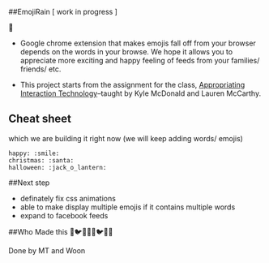 ##EmojiRain
[ work in progress ]

:ghost:

* Google chrome extension that makes emojis fall off from your browser depends on the words in your browse. We hope it allows you to appreciate more exciting and happy feeling of feeds from your families/ friends/ etc.

* This project starts from the assignment for the class, [Appropriating Interaction Technology](https://github.com/lmccart/AppropriatingInteractionTechnologies)–taught by Kyle McDonald and Lauren McCarthy.


## Cheat sheet
which we are building it right now (we will keep adding words/ emojis)

```
happy: :smile:
christmas: :santa:
halloween: :jack_o_lantern:
```

##Next step
* definately fix css animations
* able to make display multiple emojis if it contains multiple words 
* expand to facebook feeds


##Who Made this
:santa::bird::honeybee::ghost::santa::bird::honeybee::ghost:

Done by MT and Woon
